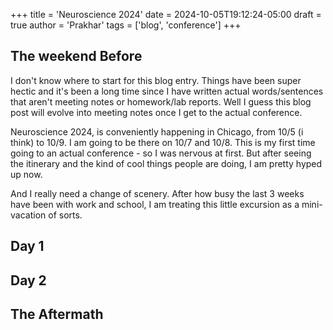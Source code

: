 +++
title = 'Neuroscience 2024'
date = 2024-10-05T19:12:24-05:00
draft = true
author = 'Prakhar'
tags = ['blog', 'conference']
+++


## The weekend Before
I don't know where to start for this blog entry. Things have been super hectic and it's been a long time 
since I have written actual words/sentences that aren't meeting notes or homework/lab reports. Well I guess
this blog post will evolve into meeting notes once I get to the actual conference.

Neuroscience 2024, is conveniently happening in Chicago, from 10/5 (i think) to 10/9. I am going to be there
on 10/7 and 10/8. This is my first time going to an actual conference - so I was nervous at first. But after
seeing the itinerary and the kind of cool things people are doing, I am pretty hyped up now.

And I really need a change of scenery. After how busy the last 3 weeks have been with work and school, I am treating
this little excursion as a mini-vacation of sorts.


## Day 1



## Day 2


## The Aftermath
